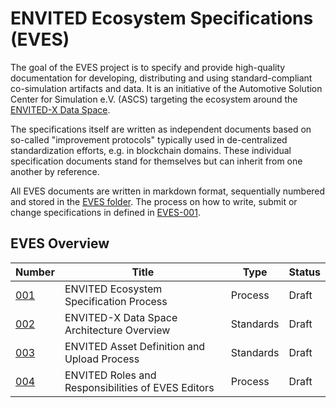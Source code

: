 # ENVITED Ecosystem Specifications (EVES)

The goal of the EVES project is to specify and provide high-quality documentation for developing, distributing and using standard-compliant co-simulation artifacts and data.
It is an initiative of the Automotive Solution Center for Simulation e.V. (ASCS) targeting the ecosystem around the [ENVITED-X Data Space](https://envited-x.net/).

The specifications itself are written as independent documents based on so-called "improvement protocols" typically used in de-centralized standardization efforts, e.g. in blockchain domains. These individual specification documents stand for themselves but can inherit from one another by reference.

All EVES documents are written in markdown format, sequentially numbered and stored in the [EVES folder](./EVES/).
The process on how to write, submit or change specifications in defined in [EVES-001](./EVES/drafts/EVES-001/eves-001.md).

## EVES Overview

| Number | Title | Type | Status |
| ------ | ----- | ---- | ------ |
| [001](./EVES/drafts/EVES-001/eves-001.md) | ENVITED Ecosystem Specification Process            | Process   | Draft |
| [002](./EVES/drafts/EVES-002/eves-002.md) | ENVITED-X Data Space Architecture Overview         | Standards | Draft |
| [003](./EVES/drafts/EVES-003/eves-003.md) | ENVITED Asset Definition and Upload Process        | Standards | Draft |
| [004](./EVES/drafts/EVES-004/eves-004.md) | ENVITED Roles and Responsibilities of EVES Editors | Process   | Draft |
